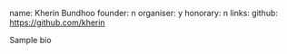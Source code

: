 name: Kherin Bundhoo
founder: n
organiser: y
honorary: n
links:
    github: https://github.com/kherin


Sample bio